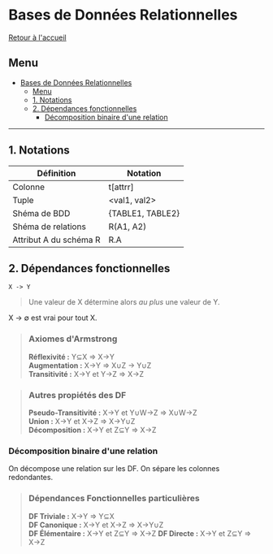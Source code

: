 # Bases de Données Relationnelles

[Retour à l'accueil](./../README.md)

## Menu

- [Bases de Données Relationnelles](#bases-de-données-relationnelles)
	- [Menu](#menu)
	- [1. Notations](#1-notations)
	- [2. Dépendances fonctionnelles](#2-dépendances-fonctionnelles)
		- [Décomposition binaire d'une relation](#décomposition-binaire-dune-relation)

---

## 1. Notations

| Définition | Notation |
|-|-|
| Colonne | t[attrr] |
| Tuple | <val1, val2> |
| Shéma de BDD | {TABLE1, TABLE2} |
| Shéma de relations | R(A1, A2) |
| Attribut A du schéma R | R.A |


## 2. Dépendances fonctionnelles
```
X -> Y
```
> Une valeur de X détermine alors *au plus* une valeur de Y.

X &rarr; ∅ est vrai pour tout X.

> ### Axiomes d'Armstrong
> **Réflexivité :** Y⊆X => X→Y\
> **Augmentation :** X→Y => X∪Z → Y∪Z\
> **Transitivité :** X→Y et Y→Z => X→Z

> ### Autres propiétés des DF
> **Pseudo-Transitivité :** X→Y et Y∪W→Z => X∪W→Z\
> **Union :** X→Y et X→Z => X→Y∪Z\
> **Décomposition :** X→Y et Z⊆Y => X→Z

### Décomposition binaire d'une relation
On décompose une relation sur les DF.
On sépare les colonnes redondantes.

> ### Dépendances Fonctionnelles particulières
> **DF Triviale :** X→Y => Y⊆X\
> **DF Canonique :** X→Y et X→Z => X→Y∪Z\
> **DF Élémentaire :** X→Y et Z⊆Y => X→Z
> **DF Directe :** X→Y et Z⊆Y => X→Z